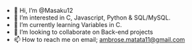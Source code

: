 - 👋 Hi, I’m @Masaku12
- 👀 I’m interested in C, Javascript, Python & SQL/MySQL.
- 🌱 I’m currently learning Variables in C.
- 💞️ I’m looking to collaborate on Back-end projects
- 📫 How to reach me on email; ambrose.matata11@gmail.com

<!---
Masaku12/Masaku12 is a ✨ special ✨ repository because its `README.md` (this file) appears on your GitHub profile.
You can click the Preview link to take a look at your changes.
--->
